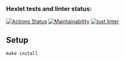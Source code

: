 ### Hexlet tests and linter status:
[![Actions Status](https://github.com/twogog/frontend-project-11/workflows/hexlet-check/badge.svg)](https://github.com/twogog/frontend-project-11/actions)
[![Maintainability](https://api.codeclimate.com/v1/badges/5af2ca56d78f3d830cd2/maintainability)](https://codeclimate.com/github/twogog/frontend-project-11/maintainability)
[![just linter](https://github.com/twogog/frontend-project-11/actions/workflows/linter-check.yml/badge.svg)](https://github.com/twogog/frontend-project-11/actions/workflows/linter-check.yml)

## Setup
```
make install
